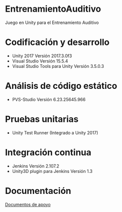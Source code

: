 # EntrenamientoAuditivo
Juego en Unity para el Entrenamiento Auditivo

# Codificación y desarrollo
- Unity 2017 Versión 2017.3.0f3
- Visual Studio Versión 15.5.4
- Visual Studio Tools para Unity Versión 3.5.0.3

# Análisis de código estático
- PVS-Studio Versión 6.23.25645.966

# Pruebas unitarias
- Unity Test Runner (Integrado a Unity 2017)

# Integración continua
- Jenkins Versión 2.107.2
- Unity3D plugin para Jenkins Versión 1.3

# Documentación
[Documentos de apoyo](https://github.com/cpatin10/proyecto2-documentacion)

